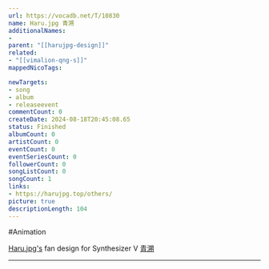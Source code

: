 ```yaml
---
url: https://vocadb.net/T/10830
name: Haru.jpg 青溯
additionalNames: 
- 
parent: "[[harujpg-design]]"
related:
- "[[vimalion-qng-s]]"
mappedNicoTags:

newTargets:
- song
- album
- releaseevent
commentCount: 0
createDate: 2024-08-18T20:45:08.65
status: Finished
albumCount: 0
artistCount: 0
eventCount: 0
eventSeriesCount: 0
followerCount: 0
songListCount: 0
songCount: 1
links: 
- https://harujpg.top/others/
picture: true
descriptionLength: 104
---
```


#Animation

[Haru.jpg's](https://vocadb.net/Ar/15357) fan design for Synthesizer V [青溯](https://vocadb.net/Ar/76272)

---

